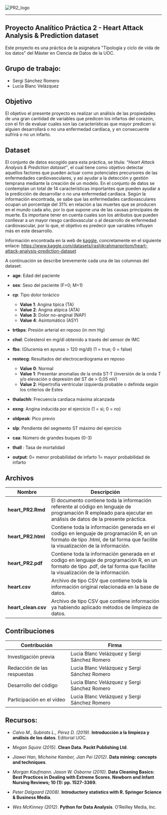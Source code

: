 ![PR2_logo](https://github.com/LuciaBlancV/Tipologia_PR2/assets/148953141/ab2348c8-a18e-47ef-81d1-6feca4de663d)

***

## Proyecto Analítico Práctica 2 - Heart Attack Analysis & Prediction dataset

Este proyecto es una práctica de la asignatura "Tipología y ciclo de vida de los datos" del Máster en Ciencia de Datos de la UOC.

## Grupo de trabajo:

+ Sergi Sánchez Romero
+ Lucia Blanc Velázquez


## Objetivo
El objetivo el presente proyecto es realizar un análisis de las propiedades de una gran cantidad de variables que predicen los infartos del corazón, con el fin de evaluar cuales son las características que mayor predicen si alguien desarrollará o no una enfermedad cardíaca, y en consecuente sufrirá o no un infarto. 

## Dataset

El conjunto de datos escogido para esta práctica, se titula: *“Heart Attack Analysis & Prediction dataset”*, el cual tiene como objetivo detectar aquellos factores que pueden actuar como potenciales precursores de las enfermedades cardiovasculares, y así ayudar a la detección y gestión temprana mediante la creación de un modelo. En el conjunto de datos se contemplan un total de 14 características importantes que pueden ayudar a la predicción de desarrollar o no una enfermedad cardíaca. Según la información encontrada, se sabe que las enfermedades cardiovasculares ocupan un porcentaje del 31% en relación a las muertes que se producen en el mundo cada año, por lo que supone una de las causas principales de muerte. Es importane tener en cuenta cuales son los atributos que pueden conllevar a un mayor riesgo cardiovascular o al desarrollo de enfermedad cardiovascular, por lo que, el objetivo es predecir que variables influyen más en este desarrollo.

Información encontrada en la web de [kaggle](https://www.kaggle.com/datasets),
concretamente en el siguiente enlace: https://www.kaggle.com/datasets/rashikrahmanpritom/heart-attack-analysis-prediction-dataset


A continuación se describe brevemente cada una de las columnas del dataset: 

+ **age**: Edad del paciente
+ **sex**: Sexo del paciente (F=0; M=1)
+ **cp**: Tipo dolor torácico
  - **Value 1**: Angina típica (TA)
  - **Value 2**: Angina atípica (ATA)
  - **Value 3**: Dolor no-anginal (NAP)
  - **Value 4**: Asintomático (ASY)
   
+ **trtbps**: Presión arterial en reposo (in mm Hg)
+ **chol**: Colesterol en mg/dl obtenido a través del sensor de IMC
+ **fbs**: (Glucemia en ayunas > 120 mg/dl) (1 = true; 0 = false)
+ **restecg**: Resultados del electrocardiograma en reposo
  - **Value 0**: Normal
  - **Value 1**: Presentar anomalías de la onda ST-T (inversión de la onda T y/o elevación o depresión del ST de > 0,05 mV)
  - **Value 2**: Hipertrofia ventricular izquierda probable o definida según los criterios de Estes
   
+ **thalachh**: Frecuencia cardiaca máxima alcanzada
+ **exng**: Angina inducida por el ejercicio (1 = si; 0 = no)
+ **oldpeak**: Pico previo
+ **slp**: Pendiente del segmento ST máximo del ejercicio
+ **caa**: Número de grandes buques (0-3)
+ **thall** : Tasa de mortalidad
+ **output**: 0= menor probabilidad de infarto 1= mayor probabilidad de infarto



## Archivos

| Nombre         | Descripción           | 
| ------------- |-------------| 
| **heart_PR2.Rmd**      | El documento contiene toda la información referente al código en lenguaje de programación R empleado para ejecutar en análisis de datos de la presente práctica. | 
| **heart_PR2.html**    | Contiene toda la información generada en el codigo en lenguaje de programación R, en un formato de tipo .html, de tal forma que facilite la visualización de la información.      | 
| **heart_PR2.pdf**    | Contiene toda la información generada en el codigo en lenguaje de programación R, en un formato de tipo .pdf, de tal forma que facilite la visualización de la información.      | 
| **heart.csv** | Archivo de tipo CSV que contiene toda la información original relacionada en la base de datos.      | 
| **heart_clean.csv** | Archivo de tipo CSV que contiene información ya habiendo aplicado métodos de limpieza de datos.      | 



## Contribuciones 
| Contribución        | Firma           | 
| ------------- |-------------| 
| Investigación previa        | Lucia Blanc Velázquez y Sergi Sánchez Romero          | 
| Redacción de las respuestas |Lucia Blanc Velázquez y Sergi Sánchez Romero    | 
| Desarrollo del código        |Lucia Blanc Velázquez y Sergi Sánchez Romero             | 
| Participación en el vídeo |Lucia Blanc Velázquez y Sergi Sánchez Romero       |




## Recursos:

+ *Calvo M., Subirats L., Pérez D. (2019)*. **Introducción a la limpieza y análisis de los datos**. Editorial UOC.
  
+ *Megan Squire (2015)*. **Clean Data. Packt Publishing Ltd**.
  
+ *Jiawei Han, Micheine Kamber, Jian Pei (2012)*. **Data mining: concepts and techniques**.
  
+ *Morgan Kaufmann. Jason W. Osborne (2010)*. **Data Cleaning Basics: Best Practices in Dealing with Extreme Scores. Newborn and Infant Nursing Reviews; 10 (1): pp. 1527-3369.**
  
+ *Peter Dalgaard (2008)*. **Introductory statistics with R. Springer Science & Business Media**.
  
+ *Wes McKinney (2012)*. **Python for Data Analysis**. O’Reilley Media, Inc.
